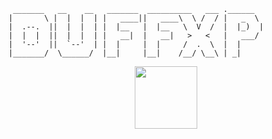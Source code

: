 ```
 _______   __    __   _______  __________   ___ .______   
|       \ |  |  |  | |   ____||   ____\  \ /  / |   _  \  
|  .--.  ||  |  |  | |  |__   |  |__   \  V  /  |  |_)  | 
|  |  |  ||  |  |  | |   __|  |   __|   >   <   |   ___/  
|  '--'  ||  `--'  | |  |     |  |     /  .  \  |  |      
|_______/  \______/  |__|     |__|    /__/ \__\ | _|      
```

<div id="header" align="center">
  <img src="https://i.giphy.com/media/v1.Y2lkPTc5MGI3NjExamp5MWhuazJub3l5cng1Y2RlN2RjYTRtdnpoNWZoMHIzMDJsNjVzZiZlcD12MV9pbnRlcm5hbF9naWZfYnlfaWQmY3Q9Zw/du3J3cXyzhj75IOgvA/giphy.gif" width="100"/>
</div>

